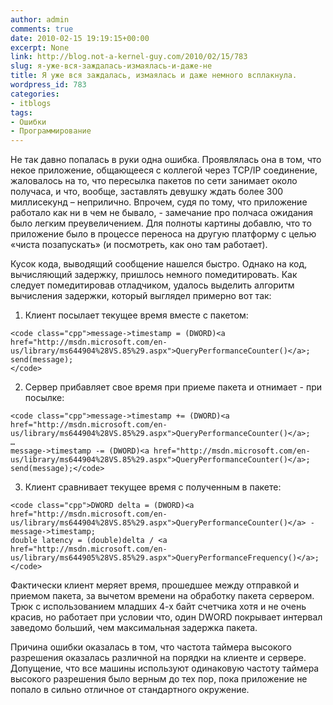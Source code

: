 ```yaml
---
author: admin
comments: true
date: 2010-02-15 19:19:15+00:00
excerpt: None
link: http://blog.not-a-kernel-guy.com/2010/02/15/783
slug: я-уже-вся-заждалась-измаялась-и-даже-не
title: Я уже вся заждалась, измаялась и даже немного всплакнула.
wordpress_id: 783
categories:
- itblogs
tags:
- Ошибки
- Программирование
---
```


Не так давно попалась в руки одна ошибка. Проявлялась она в том, что некое приложение, общающееся с коллегой через TCP/IP соединение, жаловалось на то, что пересылка пакетов по сети занимает около получаса, и что, вообще, заставлять девушку ждать более 300 миллисекунд – неприлично. Впрочем, судя по тому, что приложение работало как ни в чем не бывало, - замечание про полчаса ожидания было легким преувеличением. Для полноты картины добавлю, что то приложение было в процессе переноса на другую платформу с целью «чиста позапускать» (и посмотреть, как оно там работает).

<!-- more -->Кусок кода, выводящий сообщение нашелся быстро. Однако на код, вычисляющий задержку, пришлось  немного помедитировать. Как следует помедитировав отладчиком, удалось выделить алгоритм вычисления задержки, который выглядел примерно вот так:




	
  1. Клиент посылает текущее время вместе с пакетом:


    
    <code class="cpp">message->timestamp = (DWORD)<a href="http://msdn.microsoft.com/en-us/library/ms644904%28VS.85%29.aspx">QueryPerformanceCounter()</a>;
    send(message);
    </code>



	
  2. Сервер прибавляет свое время при приеме пакета и отнимает  - при посылке:


    
    <code class="cpp">message->timestamp += (DWORD)<a href="http://msdn.microsoft.com/en-us/library/ms644904%28VS.85%29.aspx">QueryPerformanceCounter()</a>;
    …
    message->timestamp -= (DWORD)<a href="http://msdn.microsoft.com/en-us/library/ms644904%28VS.85%29.aspx">QueryPerformanceCounter()</a>;
    send(message);</code>



	
  3. Клиент сравнивает текущее время с полученным в пакете:


    
    <code class="cpp">DWORD delta = (DWORD)<a href="http://msdn.microsoft.com/en-us/library/ms644904%28VS.85%29.aspx">QueryPerformanceCounter()</a> - message->timestamp;
    double latency = (double)delta / <a href="http://msdn.microsoft.com/en-us/library/ms644905%28VS.85%29.aspx">QueryPerformanceFrequency()</a>;</code>





Фактически клиент меряет время, прошедшее между отправкой и приемом пакета, за вычетом времени на обработку пакета сервером. Трюк с использованием младших 4-х байт счетчика хотя и не очень красив, но работает при условии что, один DWORD покрывает интервал заведомо больший, чем максимальная задержка пакета.

Причина ошибки оказалась в том, что частота таймера высокого разрешения оказалась различной на порядки на клиенте и сервере. Допущение, что все машины используют одинаковую частоту таймера высокого разрешения было верным до тех пор, пока приложение не попало в сильно отличное от стандартного окружение.

